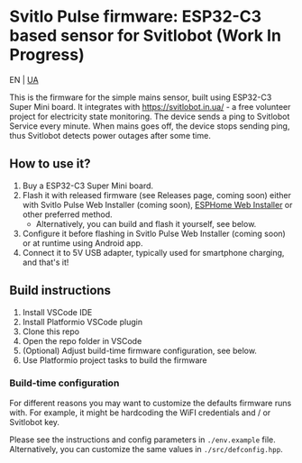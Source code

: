 # Svitlo Pulse firmware: ESP32-C3 based sensor for Svitlobot (Work In Progress)

EN | [UA](./README-UA.md)

This is the firmware for the simple mains sensor, built using ESP32-C3 Super Mini board. 
It integrates with https://svitlobot.in.ua/ - a free volunteer project for electricity state monitoring. 
The device sends a ping to Svitlobot Service every minute. When mains goes off, the device stops sending ping, thus Svitlobot detects power outages after some time.

## How to use it?

1. Buy a ESP32-C3 Super Mini board.
1. Flash it with released firmware (see Releases page, coming soon) either with Svitlo Pulse Web Installer (coming soon), [ESPHome Web Installer](https://web.esphome.io/) or other preferred method.
    - Alternatively, you can build and flash it yourself, see below.
1. Configure it before flashing in Svitlo Pulse Web Installer (coming soon) or at runtime using Android app.
1. Connect it to 5V USB adapter, typically used for smartphone charging, and that's it!

## Build instructions

1. Install VSCode IDE
1. Install Platformio VSCode plugin
1. Clone this repo
1. Open the repo folder in VSCode
1. (Optional) Adjust build-time firmware configuration, see below.
1. Use Platformio project tasks to build the firmware

### Build-time configuration

For different reasons you may want to customize the defaults firmware runs with.
For example, it might be hardcoding the WiFI credentials and / or Svitlobot key.

Please see the instructions and config parameters in ``./env.example`` file.
Alternatively, you can customize the same values in ``./src/defconfig.hpp``.
